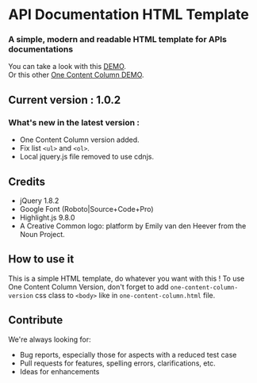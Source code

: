 # API Documentation HTML Template

### A simple, modern and readable HTML template for APIs documentations

You can take a look with this [DEMO](https://ticlekiwi.github.io/API-Documentation-HTML-Template/). \
Or this other [One Content Column DEMO](https://ticlekiwi.github.io/API-Documentation-HTML-Template/one-content-column). 

## Current version : 1.0.2

### What's new in the latest version : 

- One Content Column version added.
- Fix list ```<ul>``` and ```<ol>```.
- Local jquery.js file removed to use cdnjs. 

## Credits

* jQuery 1.8.2
* Google Font (Roboto|Source+Code+Pro)
* Highlight.js 9.8.0
* A Creative Common logo: platform by Emily van den Heever from the Noun Project.

## How to use it

This is a simple HTML template, do whatever you want with this !
To use One Content Column Version, don't forget to add ```one-content-column-version``` css class to ```<body>``` like in ```one-content-column.html``` file.

## Contribute

We're always looking for:

* Bug reports, especially those for aspects with a reduced test case
* Pull requests for features, spelling errors, clarifications, etc.
* Ideas for enhancements
